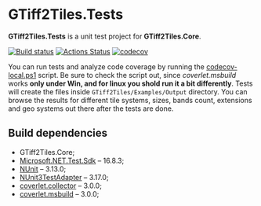 # GTiff2Tiles.Tests

**GTiff2Tiles.Tests** is a unit test project for **GTiff2Tiles.Core**.

[![Build status](https://ci.appveyor.com/api/projects/status/wp5bbi08sgd4i9bh/branch/master?svg=true)](https://ci.appveyor.com/project/Gigas002/gtiff2tiles/branch/master)
[![Actions Status](https://github.com/Gigas002/GTiff2Tiles/workflows/.NET%20Core%20CI/badge.svg)](https://github.com/Gigas002/GTiff2Tiles/actions)
[![codecov](https://codecov.io/gh/Gigas002/GTiff2Tiles/branch/master/graph/badge.svg)](https://codecov.io/gh/Gigas002/GTiff2Tiles)

You can run tests and analyze code coverage by running the [codecov-local.ps1](https://github.com/Gigas002/GTiff2Tiles/blob/master/codecov-local.ps1) script. Be sure to check the script out, since *coverlet.msbuild* works **only under Win, and for linux you shold run it a bit differently**. Tests will create the files inside `GTiff2Tiles/Examples/Output` directory. You can browse the results for different tile systems, sizes, bands count, extensions and geo systems out there after the tests are done.

## Build dependencies

- GTiff2Tiles.Core;
- [Microsoft.NET.Test.Sdk](https://www.nuget.org/packages/Microsoft.NET.Test.Sdk) – 16.8.3;
- [NUnit](https://www.nuget.org/packages/NUnit) – 3.13.0;
- [NUnit3TestAdapter](https://www.nuget.org/packages/NUnit3TestAdapter/) – 3.17.0;
- [coverlet.collector](https://www.nuget.org/packages/coverlet.collector) – 3.0.0;
- [coverlet.msbuild](https://www.nuget.org/packages/coverlet.msbuild) – 3.0.0;

